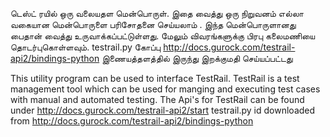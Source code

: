 டெஸ்ட் ரயில்  ஒரு வலையதள மென்பொருள்.
இதை வைத்து ஒரு நிறுவனம் எல்லா வகையான  மென்பொருளை   பரிசோதனை செய்யலாம் .
இந்த மென்பொருளானது பைதான் வைத்து உருவாக்கப்பட்டுள்ளது.
மேலும்  விவரங்களுக்கு  பிரபு கலைமணியை தொடர்புகொள்ளவும்.
testrail.py  கோப்பு http://docs.gurock.com/testrail-api2/bindings-python இணையத்தளத்தில் இருந்து இறக்குமதி செய்யப்பட்டது


This utility program can be used to interface TestRail.
TestRail is a test management tool which can be used for manging and executing test cases with manual and automated testing.
The Api's for TestRail can be found under
http://docs.gurock.com/testrail-api2/start
testrail.py id downloaded from http://docs.gurock.com/testrail-api2/bindings-python